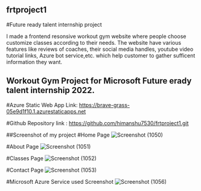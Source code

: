 ## frtproject1
#Future ready talent internship project

I made a frontend resonsive workout gym website where people choose customize classes according to their needs. The website have various features like reviews of coaches, their social media handles, youtube video tutorial links, Azure bot service,etc. which help customer to gather sufficent information they want.

## Workout Gym Project for Microsoft Future erady talent internship 2022. 

#Azure Static Web App Link: https://brave-grass-05e9d1f10.1.azurestaticapps.net

#Github Repository link :  https://github.com/himanshu7530/frtproject1.git

##Screenshot of my project
#Home Page
![Screenshot (1050)](https://user-images.githubusercontent.com/105443101/186757369-61e6beb0-caab-4a45-89fc-8bd8f861a8b8.png)

#About Page
![Screenshot (1051)](https://user-images.githubusercontent.com/105443101/186757460-4e4f1ce1-0815-49dc-a560-521d2ca9dbe9.png)

#Classes Page
![Screenshot (1052)](https://user-images.githubusercontent.com/105443101/186757611-ad9f2e31-5f3c-443b-b6f1-6127ebf712e0.png)

#Contact Page
![Screenshot (1053)](https://user-images.githubusercontent.com/105443101/186757721-14174a59-2c96-44b8-a3e2-d24ed59ade71.png)

#Microsoft Azure Service used Screenshot
![Screenshot (1056)](https://user-images.githubusercontent.com/105443101/186757852-2a0fcd6a-00d3-4741-847c-3520b77f82d9.png)
